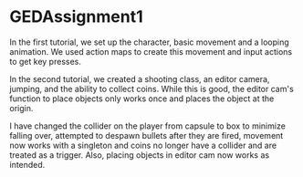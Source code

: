 # GEDAssignment1

In the first tutorial, we set up the character, basic movement and a looping animation.  We used action maps to create this 
movement and input actions to get key presses.

In the second tutorial, we created a shooting class, an editor camera, jumping, and the ability to collect coins.  While this is good,
the editor cam's function to place objects only works once and places the object at the origin.

I have changed the collider on the player from capsule to box to minimize falling over, attempted to despawn bullets after they are fired,
movement now works with a singleton and coins no longer have a collider and are treated as a trigger.  Also, placing objects in editor cam now works as intended.
